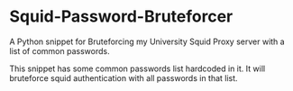 # Squid-Password-Bruteforcer
A Python snippet for Bruteforcing my University Squid Proxy server with a list of common passwords.

This snippet has some common passwords list hardcoded in it. It will bruteforce squid authentication with all passwords in that list.
